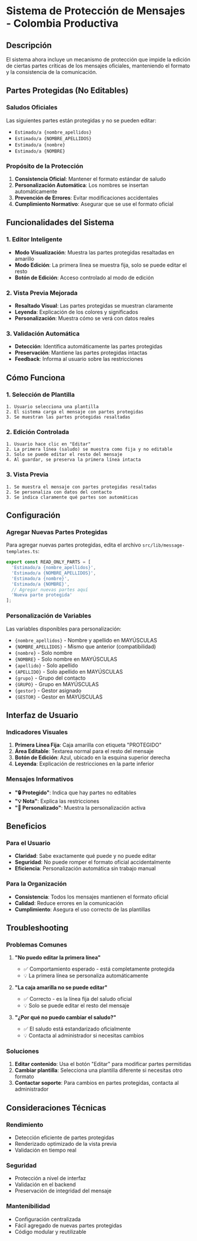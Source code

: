 # Sistema de Protección de Mensajes - Colombia Productiva

## Descripción

El sistema ahora incluye un mecanismo de protección que impide la edición de ciertas partes críticas de los mensajes oficiales, manteniendo el formato y la consistencia de la comunicación.

## Partes Protegidas (No Editables)

### Saludos Oficiales
Las siguientes partes están protegidas y no se pueden editar:

- `Estimado/a {nombre_apellidos}`
- `Estimado/a {NOMBRE_APELLIDOS}`
- `Estimado/a {nombre}`
- `Estimado/a {NOMBRE}`

### Propósito de la Protección

1. **Consistencia Oficial**: Mantener el formato estándar de saludo
2. **Personalización Automática**: Los nombres se insertan automáticamente
3. **Prevención de Errores**: Evitar modificaciones accidentales
4. **Cumplimiento Normativo**: Asegurar que se use el formato oficial

## Funcionalidades del Sistema

### 1. Editor Inteligente
- **Modo Visualización**: Muestra las partes protegidas resaltadas en amarillo
- **Modo Edición**: La primera línea se muestra fija, solo se puede editar el resto
- **Botón de Edición**: Acceso controlado al modo de edición

### 2. Vista Previa Mejorada
- **Resaltado Visual**: Las partes protegidas se muestran claramente
- **Leyenda**: Explicación de los colores y significados
- **Personalización**: Muestra cómo se verá con datos reales

### 3. Validación Automática
- **Detección**: Identifica automáticamente las partes protegidas
- **Preservación**: Mantiene las partes protegidas intactas
- **Feedback**: Informa al usuario sobre las restricciones

## Cómo Funciona

### 1. Selección de Plantilla
```
1. Usuario selecciona una plantilla
2. El sistema carga el mensaje con partes protegidas
3. Se muestran las partes protegidas resaltadas
```

### 2. Edición Controlada
```
1. Usuario hace clic en "Editar"
2. La primera línea (saludo) se muestra como fija y no editable
3. Solo se puede editar el resto del mensaje
4. Al guardar, se preserva la primera línea intacta
```

### 3. Vista Previa
```
1. Se muestra el mensaje con partes protegidas resaltadas
2. Se personaliza con datos del contacto
3. Se indica claramente qué partes son automáticas
```

## Configuración

### Agregar Nuevas Partes Protegidas

Para agregar nuevas partes protegidas, edita el archivo `src/lib/message-templates.ts`:

```typescript
export const READ_ONLY_PARTS = [
  'Estimado/a {nombre_apellidos}',
  'Estimado/a {NOMBRE_APELLIDOS}',
  'Estimado/a {nombre}',
  'Estimado/a {NOMBRE}',
  // Agregar nuevas partes aquí
  'Nueva parte protegida'
];
```

### Personalización de Variables

Las variables disponibles para personalización:

- `{nombre_apellidos}` - Nombre y apellido en MAYÚSCULAS
- `{NOMBRE_APELLIDOS}` - Mismo que anterior (compatibilidad)
- `{nombre}` - Solo nombre
- `{NOMBRE}` - Solo nombre en MAYÚSCULAS
- `{apellido}` - Solo apellido
- `{APELLIDO}` - Solo apellido en MAYÚSCULAS
- `{grupo}` - Grupo del contacto
- `{GRUPO}` - Grupo en MAYÚSCULAS
- `{gestor}` - Gestor asignado
- `{GESTOR}` - Gestor en MAYÚSCULAS

## Interfaz de Usuario

### Indicadores Visuales

1. **Primera Línea Fija**: Caja amarilla con etiqueta "PROTEGIDO"
2. **Área Editable**: Textarea normal para el resto del mensaje
3. **Botón de Edición**: Azul, ubicado en la esquina superior derecha
4. **Leyenda**: Explicación de restricciones en la parte inferior

### Mensajes Informativos

- **"🔒 Protegido"**: Indica que hay partes no editables
- **"💡 Nota"**: Explica las restricciones
- **"📝 Personalizado"**: Muestra la personalización activa

## Beneficios

### Para el Usuario
- **Claridad**: Sabe exactamente qué puede y no puede editar
- **Seguridad**: No puede romper el formato oficial accidentalmente
- **Eficiencia**: Personalización automática sin trabajo manual

### Para la Organización
- **Consistencia**: Todos los mensajes mantienen el formato oficial
- **Calidad**: Reduce errores en la comunicación
- **Cumplimiento**: Asegura el uso correcto de las plantillas

## Troubleshooting

### Problemas Comunes

1. **"No puedo editar la primera línea"**
   - ✅ Comportamiento esperado - está completamente protegida
   - 💡 La primera línea se personaliza automáticamente

2. **"La caja amarilla no se puede editar"**
   - ✅ Correcto - es la línea fija del saludo oficial
   - 💡 Solo se puede editar el resto del mensaje

3. **"¿Por qué no puedo cambiar el saludo?"**
   - ✅ El saludo está estandarizado oficialmente
   - 💡 Contacta al administrador si necesitas cambios

### Soluciones

1. **Editar contenido**: Usa el botón "Editar" para modificar partes permitidas
2. **Cambiar plantilla**: Selecciona una plantilla diferente si necesitas otro formato
3. **Contactar soporte**: Para cambios en partes protegidas, contacta al administrador

## Consideraciones Técnicas

### Rendimiento
- Detección eficiente de partes protegidas
- Renderizado optimizado de la vista previa
- Validación en tiempo real

### Seguridad
- Protección a nivel de interfaz
- Validación en el backend
- Preservación de integridad del mensaje

### Mantenibilidad
- Configuración centralizada
- Fácil agregado de nuevas partes protegidas
- Código modular y reutilizable 